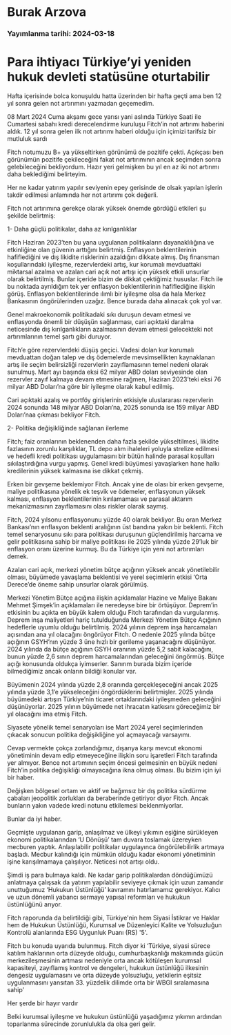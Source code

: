 # Burak Arzova

### Yayımlanma tarihi: 2024-03-18

# Para ihtiyacı Türkiye’yi yeniden hukuk devleti statüsüne oturtabilir

Hafta içerisinde bolca konuşuldu hatta üzerinden bir hafta geçti ama ben 12 yıl sonra gelen not artırımını yazmadan geçemedim.

08 Mart 2024 Cuma akşamı gece yarısı yani aslında Türkiye Saati ile Cumartesi sabahı kredi derecelendirme kuruluşu Fitch’in not artırımı haberini aldık. 12 yıl sonra gelen ilk not artırımı haberi olduğu için içimizi tarifsiz bir mutluluk sardı

Fitch notumuzu B+ ya yükseltirken görünümü de pozitife çekti. Açıkçası ben görünümün pozitife çekileceğini fakat not artırımının ancak seçimden sonra gelebileceğini bekliyordum. Hazır yeri gelmişken bu yıl en az iki not artırımı daha beklediğimi belirteyim.

Her ne kadar yatırım yapılır seviyenin epey gerisinde de olsak yapılan işlerin takdir edilmesi anlamında her not artırımı çok değerli.

Fitch not artırımına gerekçe olarak yüksek önemde gördüğü etkileri şu şekilde belirtmiş:

1- Daha güçlü politikalar, daha az kırılganlıklar

Fitch Haziran 2023’ten bu yana uygulanan politikaların dayanaklılığına ve etkinliğine olan güvenin arttığını belirtmiş. Enflasyon beklentilerinin hafiflediğini ve dış likidite risklerinin azaldığını dikkate almış. Dış finansman koşullarındaki iyileşme, rezervlerdeki artış, kur korumalı mevduattaki miktarsal azalma ve azalan cari açık not artışı için yüksek etkili unsurlar olarak belirtilmiş. Bunlar içeride bizim de dikkat çektiğimiz hususlar. Fitch ile bu noktada ayrıldığım tek yer enflasyon beklentilerinin hafiflediğine ilişkin görüş. Enflasyon beklentilerinde ılımlı bir iyileşme olsa da hala Merkez Bankasının öngörülerinden uzağız. Bence burada daha alınacak çok yol var.

Genel makroekonomik politikadaki sıkı duruşun devam etmesi ve enflasyonda önemli bir düşüşün sağlanması, cari açıktaki daralma neticesinde dış kırılganlıkların azalmasının devam etmesi gelecekteki not artırımlarının temel şartı gibi duruyor.

Fitch’e göre rezervlerdeki düşüş geçici. Vadesi dolan kur korumalı mevduattan doğan talep ve dış ödemelerde mevsimsellikten kaynaklanan artış ile seçim belirsizliği rezervlerin zayıflamasının temel nedeni olarak sunulmuş. Mart ayı başında eksi 62 milyar ABD doları seviyesinde olan rezervler zayıf kalmaya devam etmesine rağmen, Haziran 2023’teki eksi 76 milyar ABD Doları’na göre bir iyileşme olarak kabul edilmiş.

Cari açıktaki azalış ve portföy girişlerinin etkisiyle uluslararası rezervlerin 2024 sonunda 148 milyar ABD Doları’na, 2025 sonunda ise 159 milyar ABD Doları’naa çıkması bekliyor Fitch.

2- Politika değişikliğinde sağlanan ilerleme

Fitch; faiz oranlarının beklenenden daha fazla şekilde yükseltilmesi, likidite fazlasının zorunlu karşılıklar, TL depo alım ihaleleri yoluyla strelize edilmesi ve hedefli kredi politikası uygulamasını bir bütün halinde parasal koşulları sıkılaştırdığına vurgu yapmış. Genel kredi büyümesi yavaşlarken hane halkı kredilerinin yüksek kalmasına ise dikkat çekmiş.

Erken bir gevşeme beklemiyor Fitch. Ancak yine de olası bir erken gevşeme, maliye politikasına yönelik ek teşvik ve ödemeler, enflasyonun yüksek kalması, enflasyon beklentilerinin kırılamaması ve parasal aktarım mekanizmasının zayıflamasını olası riskler olarak saymış.

Fitch, 2024 yılsonu enflasyonunu yüzde 40 olarak bekliyor. Bu oran Merkez Bankası’nın enflasyon beklenti aralığının üst bandına yakın bir beklenti. Fitch temel senaryosunu sıkı para politikası duruşunun güçlendirilmiş harcama ve gelir politikasına sahip bir maliye politikası ile 2025 yılında yüzde 29’luk bir enflasyon oranı üzerine kurmuş. Bu da Türkiye için yeni not artırımları demek.

Azalan cari açık, merkezi yönetim bütçe açığının yüksek ancak yönetilebilir olması, büyümede yavaşlama beklentisi ve yerel seçimlerin etkisi ‘Orta Derece’de öneme sahip unsurlar olarak görülmüş.

Merkezi Yönetim Bütçe açığına ilişkin açıklamalar Hazine ve Maliye Bakanı Mehmet Şimşek’in açıklamaları ile neredeyse bire bir örtüşüyor. Deprem’in etkisinin bu açıkta en büyük kalem olduğu Fitch tarafından da vurgulanmış. Deprem inşa maliyetleri hariç tutulduğunda Merkezi Yönetim Bütçe Açığının hedeflerle uyumlu olduğu belirtilmiş. 2024 yılının deprem inşa harcamaları açısından ana yıl olacağını öngörüyor Fitch. O nedenle 2025 yılında bütçe açığının GSYH’nın yüzde 3 üne hızlı bir gerileme yaşanacağını düşünüyor. 2024 yılında da bütçe açığının GSYH oranının yüzde 5,2 sabit kalacağını, bunun yüzde 2,6 sının deprem harcamalarından geleceğini öngörmüş. Bütçe açığı konusunda oldukça iyimserler. Sanırım burada bizim içeride bilmediğimiz ancak onların bildiği konular var.

Büyümenin 2024 yılında yüzde 2,8 oranında gerçekleşeceğini ancak 2025 yılında yüzde 3,1’e yükseleceğini öngördüklerini belirtmişler. 2025 yılında büyümedeki artışın Türkiye’nin ticaret ortaklarındaki iyileşmeden geleceğini düşünüyorlar. 2025 yılının büyümede net ihracatın katkısını göreceğimiz bir yıl olacağını ima etmiş Fitch.

Siyasete yönelik temel senaryoları ise Mart 2024 yerel seçimlerinden çıkacak sonucun politika değişikliğine yol açmayacağı varsayımı.

Cevap vermekte çokça zorlandığımız, dışarıya karşı mevcut ekonomi yönetiminin devam edip etmeyeceğine ilişkin soru işaretleri Fitch tarafında yer almıyor. Bence not artımının seçim öncesi gelmesinin en büyük nedeni Fitch’in politika değişikliği olmayacağına ikna olmuş olması. Bu bizim için iyi bir haber.

Değişken bölgesel ortam ve aktif ve bağımsız bir dış politika sürdürme çabaları jeopolitik zorlukları da beraberinde getiriyor diyor Fitch. Ancak bunların yakın vadede kredi notunu etkilemesi beklenmiyorlar.

Bunlar da iyi haber.

Geçmişte uygulanan garip, anlaşılmaz ve ülkeyi yıkımın eşiğine sürükleyen ekonomi politikalarından ‘U Dönüşü’ tam duvara toslamak üzereyken mecburen yaptık. Anlaşılabilir politikalar uygulayınca öngörülebilirlik artmaya başladı. Mecbur kalındığı için mümkün olduğu kadar ekonomi yönetiminin işine karışılmamaya çalışılıyor. Neticesi not artışı oldu.

Şimdi iş para bulmaya kaldı. Ne kadar garip politikalardan döndüğümüzü anlatmaya çalışsak da yatırım yapılabilir seviyeye çıkmak için uzun zamandır unuttuğumuz ‘Hukukun Üstünlüğü’ kavramını hatırlamamız gerekiyor. Kalıcı ve uzun dönemli yabancı sermaye yapısal reformları ve hukukun üstünlüğünü arıyor.

Fitch raporunda da belirtildiği gibi, Türkiye'nin hem Siyasi İstikrar ve Haklar hem de Hukukun Üstünlüğü, Kurumsal ve Düzenleyici Kalite ve Yolsuzluğun Kontrolü alanlarında ESG Uygunluk Puanı (RS) '5'.

Fitch bu konuda uyarıda bulunmuş. Fitch diyor ki ‘Türkiye, siyasi sürece katılım haklarının orta düzeyde olduğu, cumhurbaşkanlığı makamında gücün merkezileşmesinin artması nedeniyle orta ancak kötüleşen kurumsal kapasiteyi, zayıflamış kontrol ve dengeleri, hukukun üstünlüğü ilkesinin dengesiz uygulamasını ve orta düzeyde yolsuzluğu, yetkilerin eşitsiz uygulanmasını yansıtan 33. yüzdelik dilimde orta bir WBGI sıralamasına sahip’

Her şerde bir hayır vardır

Belki kurumsal iyileşme ve hukukun üstünlüğü yaşadığımız yıkımın ardından toparlanma sürecinde zorunlulukla da olsa geri gelir.





